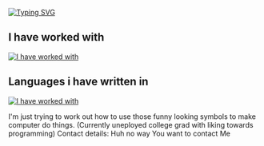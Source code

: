 <!--
<a href="https://github.com/Bleidhu">
<img align="center" alt="Simon's Github Stats" src="https://github-readme-stats.codestackr.vercel.app/api?username=Bleidhu&show_icons=true&hide_border=true&count_private=true&include_all_commits=true&theme=radical" /></a>
-->
[![Typing SVG](https://readme-typing-svg.demolab.com?font=Fira+Code&pause=1000&width=435&lines=Hello+World;I'm+Bleidhu;How+are+things%3F)](https://git.io/typing-svg)      
## I have worked with     
[![I have worked with](https://skillicons.dev/icons?i=js,html,css,wasm)](https://skillicons.dev)     
## Languages i have written in     
[![I have worked with](https://skillicons.dev/icons?i=anaconda,aws,bash,bootstrap,c,cs,cpp,clion,clouflare,cmake,debian,discord,docker,eclipse,gcp,git,githubactions,gradle,grafana,heroku,idea,java,js,jest,latex,linux,md,materialui,mysql,nginx,nodejs,npm,obsidian,ps,pnpm,postgres,postman,pycharm,py,qt,raspberrypi,react,redis,redux,regex,replit,ros,sublime,svg,ubuntu,unity,visualstudio,vscode,vscodium,webpack,windows)](https://skillicons.dev)     

I'm just trying to work out how to use those funny looking symbols to make computer do things. (Currently uneployed college grad with liking towards programming)
Contact details:
Huh no way You want to contact Me


<!--
**SimonR16/SimonR16** is a ✨ _special_ ✨ repository because its `README.md` (this file) appears on your GitHub profile.


Here are some ideas to get you started:

- 🔭 I’m currently working on ...
- 🌱 I’m currently learning ...
- 👯 I’m looking to collaborate on ...
- 🤔 I’m looking for help with ...
- 💬 Ask me about ...
- 📫 How to reach me: ...
- 😄 Pronouns: ...
- ⚡ Fun fact: ...
-->

<!--Tools used for creating readme:
https://readme-typing-svg.demolab.com/demo/
-->
